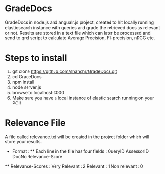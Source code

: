 # GradeDocs

GradeDocs in node.js and angualr.js project, created to hit locally running elasticsearch instance with queries and grade the retrieved docs as relevant or not.
Results are stored in a text file which can later be processed and send to qrel script to calculate Average Precision, F1-precision, nDCG etc.

# Steps to install

1. git clone https://github.com/shahdhr/GradeDocs.git
2. cd GradeDocs
3. npm install
4. node server.js
5. browse to localhost:3000
6. Make sure you have a local instance of elastic search running on your PC!!


# Relevance File
A file called relevance.txt will be created in the project folder which will store your results.
* Format : 
** Each line in the file has four fields : 
  QueryID AssessorID DocNo Relevance-Score


** Relevance-Scores : 
  Very Relevant : 2
  Relevant : 1
  Non relevant : 0
